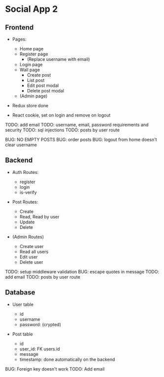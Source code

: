 # Social App 2

## Frontend
- Pages:
  - Home page
  - Register page
    - (Replace username with email)
  - Login page
  - Wall page
    - Create post
    - List post
    - Edit post modal
    - Delete post modal
  - (Admin page)

- Redux store done
- React cookie, set on login and remove on logout

TODO: add email
TODO: username, email, password requirements and security
TODO: sql injections
TODO: posts by user route

BUG: NO EMPTY POSTS
BUG: order posts
BUG: logout from home doesn't clear username

## Backend
- Auth Routes:
  - register
  - login
  - is-verify

- Post Routes:
  - Create
  - Read, Read by user
  - Update
  - Delete

- (Admin Routes)
    - Create user
    - Read all users
    - Edit user
    - Delete user

TODO: setup middleware validation
BUG: escape quotes in message
TODO: add email
TODO: posts by user route

## Database
- User table
  - id
  - username
  - password: (crypted)

- Post table
  - id
  - user_id: FK users.id
  - message
  - timestamp: done automatically on the backend

BUG: Foreign key doesn't work
TODO: Add email
